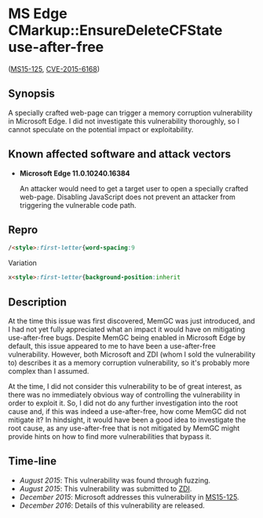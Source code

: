 MS Edge CMarkup::EnsureDeleteCFState use-after-free
===================================================
([MS15-125][], [CVE-2015-6168][])

[MS15-125]: https://technet.microsoft.com/en-us/library/security/ms15-125.aspx
[CVE-2015-6168]: http://www.cve.mitre.org/cgi-bin/cvename.cgi?name=CVE-2015-6168

Synopsis
--------
A specially crafted web-page can trigger a memory corruption vulnerability in
Microsoft Edge. I did not investigate this vulnerability thoroughly, so I
cannot speculate on the potential impact or exploitability.

Known affected software and attack vectors
------------------------------------------
* **Microsoft Edge 11.0.10240.16384**

  An attacker would need to get a target user to open a specially crafted
  web-page. Disabling JavaScript does not prevent an attacker from triggering
  the vulnerable code path.
  
Repro
-----
```HTML
/<style>:first-letter{word-spacing:9
```

Variation
```HTML
x<style>:first-letter{background-position:inherit
```

Description
-----------
At the time this issue was first discovered, MemGC was just introduced, and I
had not yet fully appreciated what an impact it would have on mitigating
use-after-free bugs. Despite MemGC being enabled in Microsoft Edge by default,
this issue appeared to me to have been a use-after-free vulnerability. However,
both Microsoft and ZDI (whom I sold the vulnerability to) describes it as a
memory corruption vulnerability, so it's probably more complex than I assumed.

At the time, I did not consider this vulnerability to be of great interest, as
there was no immediately obvious way of controlling the vulnerability in order
to exploit it. So, I did not do any further investigation into the root cause
and, if this was indeed a use-after-free, how come MemGC did not mitigate it?
In hindsight, it would have been a good idea to investigate the root cause, as
any use-after-free that is not mitigated by MemGC might provide hints on how to
find more vulnerabilities that bypass it.

Time-line
---------
* *August 2015*: This vulnerability was found through fuzzing.
* *August 2015*: This vulnerability was submitted to [ZDI][].
* *December 2015*: Microsoft addresses this vulnerability in [MS15-125][].
* *December 2016*: Details of this vulnerability are released.

[ZDI]: http://zerodayinitiative.com/
